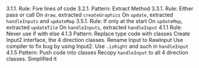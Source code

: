 3.1.1. Rule: Five lines of code
3.2.1. Pattern: Extract Method
3.3.1. Rule: Either pass or call
On `draw`, extracted `createGraphics`
On `update`, extracted `handleInputs` and `updateMap`
3.5.1. Rule: If only at the start
On `updateMap`, extracted `updateTile`
On `handleInputs`, extracted `handleInput`
4.1.1 Rule: Never use if with else
4.1.3 Pattern: Replace type code with classes
Create Input2 interface, the 4 direction classes.
Rename Input to RawInput
Use compiler to fix bug by using Input2.
Use `.isRight` and such in `handleInput`
4.1.5 Pattern: Push code into classes
Recopy `handleInput` to all 4 direction classes.
Simplified it
